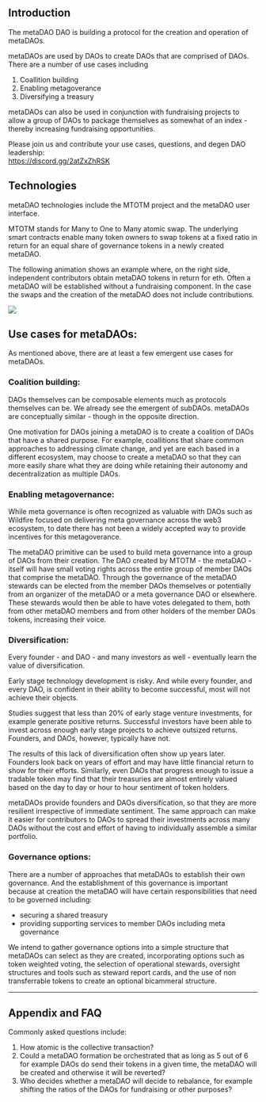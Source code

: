 ## Introduction
The metaDAO DAO is building a protocol for the creation and operation of metaDAOs.

metaDAOs are used by DAOs to create DAOs that are comprised of DAOs. There are a number of use cases including
1. Coallition building 
2. Enabling metagoverance
3. Diversifying a treasury

metaDAOs can also be used in conjunction with fundraising projects to allow a group of DAOs to package themselves as somewhat of an index - thereby increasing fundraising opportunities.  

Please join us and contribute your use cases, questions, and degen DAO leadership:  
https://discord.gg/2atZxZhRSK

## Technologies
metaDAO technologies include the MTOTM project and the metaDAO user interface.

MTOTM stands for Many to One to Many atomic swap.  The underlying smart contracts enable many token owners to swap tokens at a fixed ratio in return for an equal share of governance tokens in a newly created metaDAO.

The following animation shows an example where, on the right side, independent contributors obtain metaDAO tokens in return for eth. Often a metaDAO will be established without a fundraising component. In the case the swaps and the creation of the metaDAO does not include contributions.  
  
![](https://i.imgur.com/C0typlt.gif)

## Use cases for metaDAOs:

As mentioned above, there are at least a few emergent use cases for metaDAOs. 

### Coalition building:

DAOs themselves can be composable elements much as protocols themselves can be.  We already see the emergent of subDAOs. metaDAOs are conceptually similar - though in the opposite direction.  

One motivation for DAOs joining a metaDAO is to create a coalition of DAOs that have a shared purpose.  For example, coallitions that share common approaches to addressing climate change, and yet are each based in a different ecosystem, may choose to create a metaDAO so that they can more easily share what they are doing while retaining their autonomy and decentralization as multiple DAOs.  

### Enabling metagovernance:

While meta governance is often recognized as valuable with DAOs such as Wildfire focused on delivering meta governance across the web3 ecosystem, to date there has not been a widely accepted way to provide incentives for this metagoverance.  

The metaDAO primitive can be used to build meta governance into a group of DAOs from their creation. The DAO created by MTOTM - the metaDAO - itself will have small voting rights across the entire group of member DAOs that comprise the metaDAO. Through the governance of the metaDAO stewards can be elected from the member DAOs themselves or potentially from an organizer of the metaDAO or a meta governance DAO or elsewhere. These stewards would then be able to have votes delegated to them, both from other metaDAO members and from other holders of the member DAOs tokens, increasing their voice.

### Diversification:
Every founder - and DAO - and many investors as well - eventually learn the value of diversification.

Early stage technology development is risky.  And while every founder, and every DAO, is confident in their ability to become successful, most will not achieve their objects.

Studies suggest that less than 20% of early stage venture investments, for example generate positive returns.  Successful investors have been able to invest across enough early stage projects to achieve outsized returns.  Founders, and DAOs, however, typically have not.  

The results of this lack of diversification often show up years later.  Founders look back on years of effort and may have little financial return to show for their efforts.  Similarly, even DAOs that progress enough to issue a tradable token may find that their treasuries are almost entirely valued based on the day to day or hour to hour sentiment of token holders.  

metaDAOs provide founders and DAOs diversification, so that they are more resilient irrespective of immediate sentiment. The same approach can make it easier for contributors to DAOs to spread their investments across many DAOs without the cost and effort of having to individually assemble a similar portfolio.

### Governance options:
There are a number of approaches that metaDAOs to establish their own governance.  And the establishment of this governance is important because at creation the metaDAO will have certain responsibilities that need to be governed including:
- securing a shared treasury
- providing supporting services to member DAOs including meta governance

We intend to gather governance options into a simple structure that metaDAOs can select as they are created, incorporating options such as token weighted voting, the selection of operational stewards, oversight structures and tools such as steward report cards, and the use of non transferrable tokens to create an optional bicammeral structure.  


---



## Appendix and FAQ

Commonly asked questions include:

1. How atomic is the collective transaction?
2. Could a metaDAO formation be orchestrated that as long as 5 out of 6 for example DAOs do send their tokens in a given time, the metaDAO will be created and otherwise it will be reverted?
3. Who decides whether a metaDAO will decide to rebalance, for example shifting the ratios of the DAOs for fundraising or other purposes?
  
